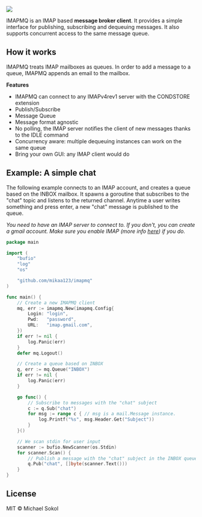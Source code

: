 ![](https://cloud.githubusercontent.com/assets/428280/19731868/1de9d80c-9b9f-11e6-8faf-fa6f4e8ea6de.png)

IMAPMQ is an IMAP based **message broker client**. It provides a simple interface
for publishing, subscribing and dequeuing messages. It also supports concurrent
access to the same message queue.

## How it works
IMAPMQ treats IMAP mailboxes as queues. In order to add a message to a queue,
IMAPMQ appends an email to the mailbox.

**Features**
- IMAPMQ can connect to any IMAPv4rev1 server with the CONDSTORE extension
- Publish/Subscribe
- Message Queue
- Message format agnostic
- No polling, the IMAP server notifies the client of new messages thanks to the IDLE command
- Concurrency aware: multiple dequeuing instances can work on the same queue
- Bring your own GUI: any IMAP client would do

## Example: A simple chat
The following example connects to an IMAP account, and creates a queue based on the INBOX mailbox.
It spawns a goroutine that subscribes to the "chat" topic and listens to the returned channel.
Anytime a user writes something and press enter, a new "chat" message is published to the queue.

_You need to have an IMAP server to connect to. If you don't, you can create a gmail account.
Make sure you enable IMAP (more info [here](https://support.google.com/mail/answer/7126229?hl=en)) if you do._
~~~~go
package main

import (
	"bufio"
	"log"
	"os"

	"github.com/mikaa123/imapmq"
)

func main() {
	// Create a new IMAPMQ client
	mq, err := imapmq.New(imapmq.Config{
		Login: "login",
		Pwd:   "password",
		URL:   "imap.gmail.com",
	})
	if err != nil {
		log.Panic(err)
	}
	defer mq.Logout()

	// Create a queue based on INBOX
	q, err := mq.Queue("INBOX")
	if err != nil {
		log.Panic(err)
	}

	go func() {
		// Subscribe to messages with the "chat" subject
		c := q.Sub("chat")
		for msg := range c { // msg is a mail.Message instance.
			log.Printf("%s", msg.Header.Get("Subject"))
		}
	}()

	// We scan stdin for user input
	scanner := bufio.NewScanner(os.Stdin)
	for scanner.Scan() {
		// Publish a message with the "chat" subject in the INBOX queue
		q.Pub("chat", []byte(scanner.Text()))
	}
}
~~~~

## License
MIT © Michael Sokol
